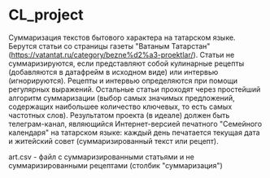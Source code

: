 # CL_project

Суммаризация текстов бытового характера на татарском языке. 
Берутся статьи со страницы газеты "Ватаным Татарстан" (https://vatantat.ru/category/bezne%d2%a3-proektlar/). Статьи не суммаризируются, если представляют собой кулинарные рецепты (добавляются в датафрейм в исходном виде) или интервью (игнорируются). Рецепты и интервью определяются при помощи регулярных выражений. Остальные статьи проходят через простейший алгоритм суммаризации (выбор самых значимых предложений, содержащих наибольшее количество ключевых, то есть самых частотных слов). Результатом проекта (в идеале) должен быть телеграм-канал, являющийся Интернет-версией печатного "Семейного календаря" на татарском языке: каждый день печатается текущая дата и житейский совет (суммаризированный текст или рецепт).

art.csv - файл с суммаризированными статьями и не суммаризированными рецептами (столбик "суммаризация")
